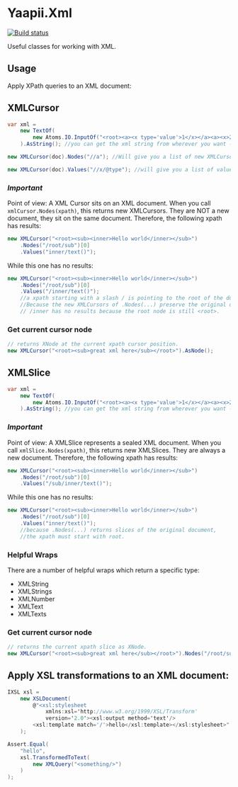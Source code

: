 # Yaapii.Xml

[![Build status](https://ci.appveyor.com/api/projects/status/3j30j800d7cympsd?svg=true)](https://ci.appveyor.com/project/icarus-consulting/yaapii-xml)

Useful classes for working with XML.

## Usage

Apply XPath queries to an XML document:

## XMLCursor
```csharp
var xml =
    new TextOf(
        new Atoms.IO.InputOf("<root><a><x type='value'>1</x></a><a><x>2</x></a></root>")
    ).AsString(); //you can get the xml string from wherever you want - no need to use atoms, if you don't want to

new XMLCursor(doc).Nodes("//a"); //Will give you a list of new XMLCursor objects. The original document is preserved!

new XMLCursor(doc).Values("//x/@type"); //will give you a list of values of the type attributes at <x> elements
```

### *Important*
Point of view: A XML Cursor sits on an XML document. When you call ```xmlCursor.Nodes(xpath)```, this returns new XMLCursors. They are NOT a new document, they sit on the same document.
Therefore, the following xpath has results:
```csharp
new XMLCursor("<root><sub><inner>Hello world</inner></sub>")
    .Nodes("/root/sub")[0]
    .Values("inner/text()");
```

While this one has no results:
```csharp
new XMLCursor("<root><sub><inner>Hello world</inner></sub>")
    .Nodes("/root/sub")[0]
    .Values("/inner/text()"); 
    //a xpath starting with a slash / is pointing to the root of the document. 
    //Because the new XMLCursors of .Nodes(...) preserve the original document,
    // /inner has no results because the root node is still <root>. 
```

### Get current cursor node
```csharp
// returns XNode at the current xpath cursor position.
new XMLCursor("<root><sub>great xml here</sub></root>").AsNode();
```

## XMLSlice
```csharp
var xml =
    new TextOf(
        new Atoms.IO.InputOf("<root><a><x type='value'>1</x></a><a><x>2</x></a></root>")
    ).AsString(); //you can get the xml string from wherever you want - no need to use atoms, if you don't want to
```

### *Important*
Point of view: A XMLSlice represents a sealed XML document. When you call ```xmlSlice.Nodes(xpath)```, this returns new XMLSlices. They are always a new document.
Therefore, the following xpath has results:
```csharp
new XMLCursor("<root><sub><inner>Hello world</inner></sub>")
    .Nodes("/root/sub")[0]
    .Values("/sub/inner/text()");
```

While this one has no results:
```csharp
new XMLCursor("<root><sub><inner>Hello world</inner></sub>")
    .Nodes("/root/sub")[0]
    .Values("inner/text()"); 
    //because .Nodes(...) returns slices of the original document,
    //the xpath must start with root.

```

### Helpful Wraps
There are a number of helpful wraps which return a specific type:

- XMLString
- XMLStrings
- XMLNumber
- XMLText
- XMLTexts

### Get current cursor node
```csharp
// returns the current xpath slice as XNode.
new XMLCursor("<root><sub>great xml here</sub></root>").Nodes("/root/sub")[0].AsNode(); //<sub>great xml here</sub>
```

## Apply XSL transformations to an XML document:

```csharp
IXSL xsl = 
    new XSLDocument(
        @"<xsl:stylesheet 
            xmlns:xsl='http://www.w3.org/1999/XSL/Transform'  
            version='2.0'><xsl:output method='text'/>
        <xsl:template match='/'>hello</xsl:template></xsl:stylesheet>"
    );

Assert.Equal(
    "hello",
    xsl.TransformedToText(
        new XMLQuery("<something/>")
    )
);
```

